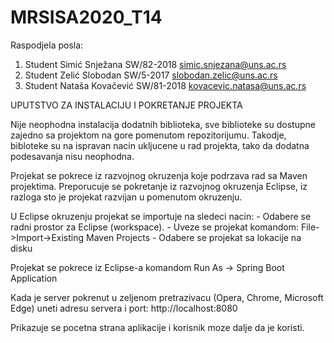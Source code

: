 # MRSISA2020_T14

Raspodjela posla:

 1. Student Simić Snježana SW/82-2018 simic.snjezana@uns.ac.rs 
 2. Student Zelić Slobodan SW/5-2017 slobodan.zelic@uns.ac.rs 
 3. Student Nataša Kovačević SW/81-2018 kovacevic.natasa@uns.ac.rs 

UPUTSTVO ZA INSTALACIJU I POKRETANJE PROJEKTA

Nije neophodna instalacija dodatnih biblioteka, sve biblioteke su dostupne zajedno sa projektom na gore pomenutom repozitorijumu. Takodje, bibloteke su na ispravan nacin ukljucene u rad projekta, tako da dodatna podesavanja nisu neophodna.

Projekat se pokrece iz razvojnog okruzenja koje podrzava rad sa Maven projektima. Preporucuje se pokretanje iz razvojnog okruzenja Eclipse, iz razloga sto je projekat razvijan u pomenutom okruzenju.

U Eclipse okruzenju projekat se importuje na sledeci nacin: - Odabere se radni prostor za Eclipse (workspace). - Uveze se projekat komandom: File->Import->Existing Maven Projects - Odabere se projekat sa lokacije na disku

Projekat se pokrece iz Eclipse-a komandom Run As -> Spring Boot Application

Kada je server pokrenut u zeljenom pretrazivacu (Opera, Chrome, Microsoft Edge) uneti adresu servera i port: http://localhost:8080

Prikazuje se pocetna strana aplikacije i korisnik moze dalje da je koristi.



